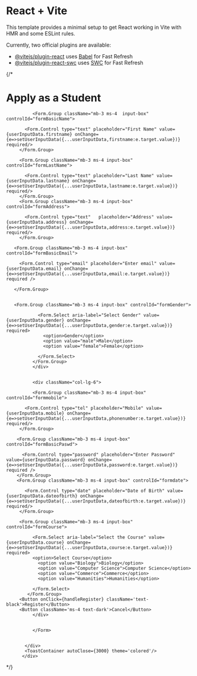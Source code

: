 # React + Vite

This template provides a minimal setup to get React working in Vite with HMR and some ESLint rules.

Currently, two official plugins are available:

- [@vitejs/plugin-react](https://github.com/vitejs/vite-plugin-react/blob/main/packages/plugin-react/README.md) uses [Babel](https://babeljs.io/) for Fast Refresh
- [@vitejs/plugin-react-swc](https://github.com/vitejs/vite-plugin-react-swc) uses [SWC](https://swc.rs/) for Fast Refresh










{/* <div className='r1 text-center w-100' >
  <div className='text-center  container w-100 '>
   <h1 className='fw-bolder text-dark pp'>
             Apply as a Student
            </h1> 
           <div className="row">
           <Form className='d-flex justify-content-between mt-5 input-box'>
              <div className="col-lg-6">
           
            
            
              <Form.Group className="mb-3 ms-4  input-box" controlId="formBasicName">
           
           <Form.Control type="text" placeholder="First Name" value={userInputData.firstname} onChange={e=>setUserInputData({...userInputData,firstname:e.target.value})} required/>
         </Form.Group>
  
         <Form.Group className="mb-3 ms-4 input-box" controlId="formLastName">
          
           <Form.Control type="text" placeholder="Last Name" value={userInputData.lastname} onChange={e=>setUserInputData({...userInputData,lastname:e.target.value})} required/>
         </Form.Group>
         <Form.Group className="mb-3 ms-4 input-box" controlId="formAddress">
          
           <Form.Control type="text"   placeholder="Address" value={userInputData.address} onChange={e=>setUserInputData({...userInputData,address:e.target.value})} required/>
         </Form.Group>
             
       <Form.Group className="mb-3 ms-4 input-box" controlId="formBasicEmail">
       
         <Form.Control type="email" placeholder="Enter email" value={userInputData.email} onChange={e=>setUserInputData({...userInputData,email:e.target.value})} required />
         
       </Form.Group>
       
  
       <Form.Group className="mb-3 ms-4 input-box" controlId="formGender">
              
                <Form.Select aria-label="Select Gender" value={userInputData.gender} onChange={e=>setUserInputData({...userInputData,gender:e.target.value})} required>
                  <option>Gender</option>
                  <option value="male">Male</option>
                  <option value="female">Female</option>
                
                </Form.Select>
              </Form.Group>
              </div>
  
  
              <div className="col-lg-6">
     
              <Form.Group className="mb-3 ms-4 input-box" controlId="formmobile">
           
           <Form.Control type="tel" placeholder="Mobile" value={userInputData.mobile} onChange={e=>setUserInputData({...userInputData,phonenumber:e.target.value})} required/>
         </Form.Group>
      
        <Form.Group className="mb-3 ms-4 input-box" controlId="formBasicPaswd">
  
          <Form.Control type="password" placeholder="Enter Password" value={userInputData.password} onChange={e=>setUserInputData({...userInputData,password:e.target.value})} required />
        </Form.Group>
        <Form.Group className="mb-3 ms-4 input-box" controlId="formdate">
           
           <Form.Control type="date" placeholder="Date of Birth" value={userInputData.dateofbirth} onChange={e=>setUserInputData({...userInputData,dateofbirth:e.target.value})} required/>
         </Form.Group>
       
         <Form.Group className="mb-3 ms-4 input-box" controlId="formCourse">
              
              <Form.Select aria-label="Select the Course" value={userInputData.course} onChange={e=>setUserInputData({...userInputData,course:e.target.value})} required>
              <option>Select Course</option>
                <option value="Biology">Biology</option>
                <option value="Computer Science">Computer Science</option>
                <option value="Commerce">Commerce</option>
                <option value="Humanities">Humanities</option>
              
              </Form.Select>
            </Form.Group>
         <Button onClick={handleRegister} className='text-black'>Register</Button>
         <Button className='ms-4 text-dark'>Cancel</Button>
              </div>
         
         
              </Form>

            
           </div>
           <ToastContainer autoClose={3000} theme='colored'/> 
          </div>
</div> */}